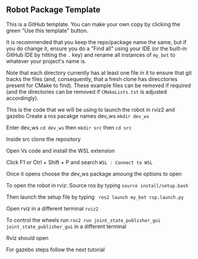 ## Robot Package Template

This is a GitHub template. You can make your own copy by clicking the green "Use this template" button.

It is recommended that you keep the repo/package name the same, but if you do change it, ensure you do a "Find all" using your IDE (or the built-in GitHub IDE by hitting the `.` key) and rename all instances of `my_bot` to whatever your project's name is.

Note that each directory currently has at least one file in it to ensure that git tracks the files (and, consequently, that a fresh clone has direcctories present for CMake to find). These example files can be removed if required (and the directories can be removed if `CMakeLists.txt` is adjusted accordingly).

This is the code that we will be using to launch the robot in rviz2 and gazebo
Create a ros pacakge names dev_ws `mkdir dev_ws`

Enter dev_ws `cd dev_ws` then `mkdir src` then `cd src`

Inside src clone the repository

Open Vs code and install the WSL extension

Click F1 or Ctrl + Shift + P and search `WSL : Connect to WSL`

Once it opens choose the dev_ws package amoung the options to open


To open the robot in rviz:
Source ros  by typing `source install/setup.bash` 

Then launch the setup file by typing ` ros2 launch my_bot rsp.launch.py`

Open rviz in a different terminal `rviz2`

To control the wheels  run `ros2 run joint_state_publisher_gui joint_state_publisher_gui` in a different terminal

Rviz should open


For gazebo steps follow the next tutorial